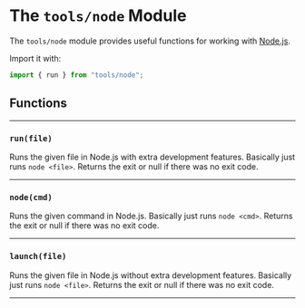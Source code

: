 # The `tools/node` Module

The `tools/node` module provides useful functions for working with [Node.js](https://nodejs.org/).

Import it with:

```js
import { run } from "tools/node";
```

## Functions

---

### `run(file)`

Runs the given file in Node.js with extra development features. Basically just runs `node <file>`. Returns the exit or null if there was no exit code.

---

### `node(cmd)`

Runs the given command in Node.js. Basically just runs `node <cmd>`. Returns the exit or null if there was no exit code.

---

### `launch(file)`

Runs the given file in Node.js without extra development features. Basically just runs `node <file>`. Returns the exit or null if there was no exit code.

---
